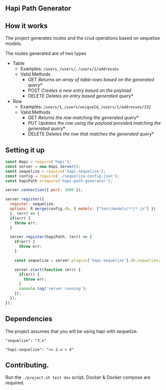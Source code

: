 Hapi Path Generator
---


How it works
------
The project generates routes and the crud operations based on sequelize models.

The routes generated are of two types

- Table
  - Examples: `/users`, `/users/`, `/users/1/addresses`
  - Valid Methods
    - GET *Returns an array of table rows based on the generated query**
    - POST *Creates a new entry based on the payload*
    - DELETE *Deletes an entry based generated query**
- Row
  - Examples: `/users/1`, `/users/uniqueId`, `/users/1/addresses/232`
  - Valid Methods
    - GET *Returns the row matching the generated query**
    - PUT *Updates the row using the payload provided matching the generated query**
    - DELETE *Deletes the row that matches the generated query**

Setting it up
------
```js
const Hapi = require('hapi');
const server = new Hapi.Server();
const sequelize = require('hapi-sequelize');
const config = require('./sequelize-config.json');
const hapiPath =require('hapi-path-generator');

server.connection({ port: 3000 });

server.register({
  register: sequelize,
  options: R.merge(config.db, { models: ["test/models/**/*.js"] })
  }, (err) => {
  if(err) {
    throw err;
  }

  server.register(hapiPath, (err) => {
    if(err) {
      throw err;
    }

    const sequelize = server.plugins['hapi-sequelize'].db.sequelize;

    server.start(function (err) {
      if(err) {
        throw err;
      }
      console.log('server running');
    });
  });
});

```

Dependencies
-----
The project assumes that you will be using hapi with sequelize.

`"sequelize": "3.x"`

`"hapi-sequelize": ">= 2.x < 4"`



Contributing.
------
Run the `./project.sh test dev` script.
Docker & Docker compose are required.
